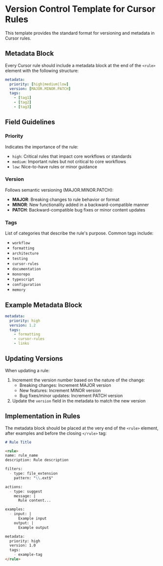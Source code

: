 # Version Control Template for Cursor Rules

This template provides the standard format for versioning and metadata in Cursor rules.

## Metadata Block

Every Cursor rule should include a metadata block at the end of the `<rule>` element with the following structure:

```yaml
metadata:
  priority: [high|medium|low]
  version: [MAJOR.MINOR.PATCH]
  tags:
    - [tag1]
    - [tag2]
    - [tag3]
```

## Field Guidelines

### Priority

Indicates the importance of the rule:

- `high`: Critical rules that impact core workflows or standards
- `medium`: Important rules but not critical to core workflows
- `low`: Nice-to-have rules or minor guidance

### Version

Follows semantic versioning (MAJOR.MINOR.PATCH):

- **MAJOR**: Breaking changes to rule behavior or format
- **MINOR**: New functionality added in a backward-compatible manner
- **PATCH**: Backward-compatible bug fixes or minor content updates

### Tags

List of categories that describe the rule's purpose. Common tags include:

- `workflow`
- `formatting`
- `architecture`
- `testing`
- `cursor-rules`
- `documentation`
- `monorepo`
- `typescript`
- `configuration`
- `memory`

## Example Metadata Block

```yaml
metadata:
  priority: high
  version: 1.2
  tags:
    - formatting
    - cursor-rules
    - links
```

## Updating Versions

When updating a rule:

1. Increment the version number based on the nature of the change:
   - Breaking changes: Increment MAJOR version
   - New features: Increment MINOR version
   - Bug fixes/minor updates: Increment PATCH version
2. Update the `version` field in the metadata to match the new version

## Implementation in Rules

The metadata block should be placed at the very end of the `<rule>` element, after examples and before the closing `</rule>` tag:

```markdown
# Rule Title

<rule>
name: rule_name
description: Rule description

filters:
  - type: file_extension
    pattern: "\\.ext$"

actions:
  - type: suggest
    message: |
      Rule content...

examples:
  - input: |
      Example input
    output: |
      Example output

metadata:
  priority: high
  version: 1.0
  tags:
    - example-tag
</rule>
```
